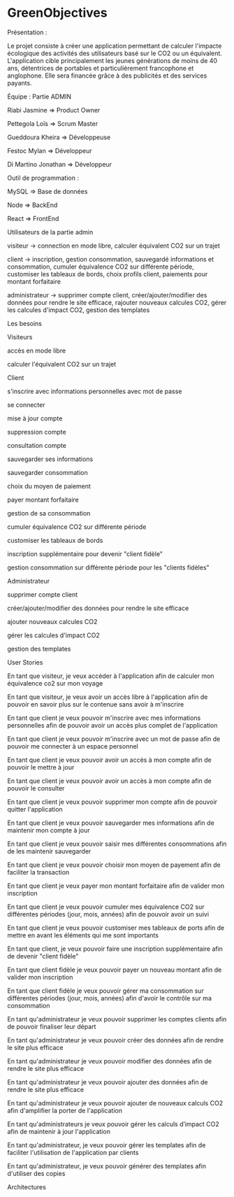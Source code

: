 # GreenObjectives
Présentation : 

Le projet consiste à créer une application permettant de calculer l'impacte écologique des activités des utilisateurs basé sur le CO2 ou un équivalent. L'application cible principalement les jeunes générations de moins de 40 ans, détentrices de portables et particulièrement francophone et anglophone. Elle sera financée grâce à des publicités et des services payants. 



Équipe : Partie ADMIN

Riabi Jasmine => Product Owner

Pettegola Loïs => Scrum Master

Gueddoura Kheira => Développeuse

Festoc Mylan => Développeur

Di Martino Jonathan => Développeur

Outil de programmation : 

MySQL => Base de données

Node => BackEnd

React => FrontEnd



Utilisateurs de la partie admin

visiteur -> connection en mode libre, calculer équivalent CO2 sur un trajet 

client -> inscription, gestion consommation, sauvegardé informations et consommation, cumuler équivalence CO2 sur différente période, customiser les tableaux de bords, choix profils client, paiements pour montant forfaitaire

administrateur -> supprimer compte client, créer/ajouter/modifier des données pour rendre le site efficace, rajouter nouveaux calcules CO2, gérer les calcules d'impact CO2, gestion des templates



Les besoins

Visiteurs

accès en mode libre

calculer l'équivalent CO2 sur un trajet

Client

s'inscrire avec informations personnelles avec mot de passe

se connecter

mise à jour compte

suppression compte

consultation compte

sauvegarder ses informations

sauvegarder consommation

choix du moyen de paiement

payer montant forfaitaire

gestion de sa consommation

cumuler équivalence CO2 sur différente période

customiser les tableaux de bords

inscription supplémentaire pour devenir "client fidèle"

gestion consommation sur différente période pour les "clients fidèles"

Administrateur

supprimer compte client

créer/ajouter/modifier des données pour rendre le site efficace

ajouter nouveaux calcules CO2

gérer les calcules d'impact CO2

gestion des templates



User Stories

En tant que visiteur, je veux accéder à l'application afin de calculer mon équivalence co2 sur mon voyage

En tant que visiteur, je veux avoir un accès libre à l'application afin de pouvoir en savoir plus sur le contenue sans avoir à m'inscrire

En tant que client je veux pouvoir m'inscrire avec mes informations personnelles afin de pouvoir avoir un accès plus complet de l'application

En tant que client je veux pouvoir m'inscrire avec un mot de passe afin de pouvoir me connecter à un espace personnel

En tant que client je veux pouvoir avoir un accès à mon compte afin de pouvoir le mettre à jour

En tant que client je veux pouvoir avoir un accès à mon compte afin de pouvoir le consulter

En tant que client je veux pouvoir supprimer mon compte afin de pouvoir quitter l'application

En tant que client je veux pouvoir sauvegarder mes informations afin de maintenir mon compte à jour

En tant que client je veux pouvoir saisir mes différentes consommations afin de les maintenir sauvegarder

En tant que client je veux pouvoir choisir mon moyen de payement afin de faciliter la transaction

En tant que client je veux payer mon montant forfaitaire afin de valider mon inscription 

En tant que client je veux pouvoir cumuler mes équivalence CO2 sur différentes périodes (jour, mois, années) afin de pouvoir avoir un suivi

En tant que client je veux pouvoir customiser mes tableaux de ports afin de mettre en avant les éléments qui me sont importants

En tant que client, je veux pouvoir faire une inscription supplémentaire afin de devenir "client fidèle"

En tant que client fidèle je veux pouvoir payer un nouveau montant afin de valider mon inscription

En tant que client fidèle je veux pouvoir gérer ma consommation sur différentes périodes (jour, mois, années) afin d'avoir le contrôle sur ma consommation

En tant qu'administrateur je veux pouvoir supprimer les comptes clients afin de pouvoir finaliser leur départ

En tant qu'administrateur je veux pouvoir créer des données afin de rendre le site plus efficace

En tant qu'administrateur je veux pouvoir modifier des données afin de rendre le site plus efficace

En tant qu'administrateur je veux pouvoir ajouter des données afin de rendre le site plus efficace

En tant qu'administrateur je veux pouvoir ajouter de nouveaux calculs CO2 afin d'amplifier la porter de l'application

En tant qu'administrateurs je veux pouvoir gérer les calculs d’impact CO2 afin de maintenir à jour l'application

En tant qu'administrateur, je veux pouvoir gérer les templates afin de faciliter l'utilisation de l'application par clients

En tant qu'administrateur, je veux pouvoir générer des templates afin d'utiliser des copies

Architectures


